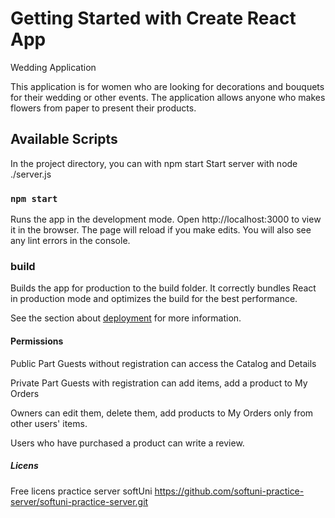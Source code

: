# Getting Started with Create React App
Wedding Application

This application is for women who are looking for decorations and bouquets for their wedding or other events. The application allows anyone who makes flowers from paper to present their products.

## Available Scripts

In the project directory, you can with npm start
Start server with node ./server.js

### `npm start`

Runs the app in the development mode.
Open http://localhost:3000 to view it in the browser.
The page will reload if you make edits.
You will also see any lint errors in the console.

###  build
Builds the app for production to the build folder.
It correctly bundles React in production mode and optimizes the build for the best performance.

See the section about [deployment](https://github.com/art-gi/wedding-flowers.git) for more information.

#### Permissions
Public Part
Guests without registration can access the Catalog and Details

Private Part
Guests with registration can add items, add a product to My Orders

Owners can edit them, delete them, add products to My Orders only from other users' items.

Users who have purchased a product can write a review.

##### Licens
Free licens
practice server softUni 
https://github.com/softuni-practice-server/softuni-practice-server.git


